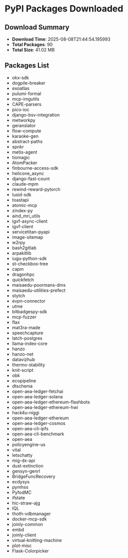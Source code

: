 # PyPI Packages Downloaded

## Download Summary
- **Download Time**: 2025-08-08T21:44:54.195993
- **Total Packages**: 90
- **Total Size**: 41.02 MB

## Packages List
- okx-sdk
- dogpile-breaker
- exoatlas
- pulumi-formal
- mcp-imgutils
- CAPE-parsers
- pico-ioc
- django-bsv-integration
- metworkpy
- geranslator
- flow-compute
- karaoke-gen
- abstract-paths
- spnkr
- metis-agent
- tiomagic
- AtomPacker
- finbourne-access-sdk
- helicone_async
- django-fast-count
- claude-mpm
- rewind-reward-pytorch
- lusid-sdk
- toastapi
- atomic-mcp
- zindex-py
- aind_mri_utils
- igvf-async-client
- igvf-client
- servicetitan-pyapi
- image-sitemap
- w2rpy
- bash2gitlab
- arpakitlib
- iugu-python-sdk
- st-checkbox-tree
- capm
- dragonhpc
- quickfetch
- maisaedu-poormans-dms
- maisaedu-utilities-prefect
- stytch
- evpn-connector
- utme
- bitbadgespy-sdk
- mcp-fuzzer
- flax
- mat3ra-made
- speechcapture
- latch-postgres
- llama-index-core
- hanzo
- hanzo-net
- datavizhub
- thermo-stability
- knit-script
- obk
- ecopipeline
- dtschema
- open-aea-ledger-fetchai
- open-aea-ledger-solana
- open-aea-ledger-ethereum-flashbots
- open-aea-ledger-ethereum-hwi
- hack4u-niggi
- open-aea-ledger-ethereum
- open-aea-ledger-cosmos
- open-aea-cli-ipfs
- open-aea-cli-benchmark
- open-aea
- policyengine-us
- vital
- letschatty
- mig-dx-api
- dust-extinction
- gensyn-genrl
- BridgeFuncRecovery
- ecdysys
- pymhss
- PyfodMC
- ifstate
- hic-straw-ajg
- IQL
- thoth-vdbmanager
- docker-mcp-sdk
- joinly-common
- embd
- joinly-client
- virtual-knitting-machine
- plot-misc
- Flask-Colorpicker
